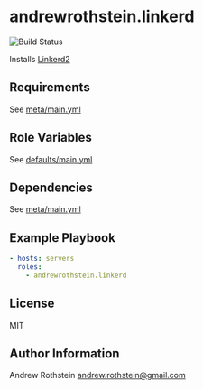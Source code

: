 andrewrothstein.linkerd
=========
![Build Status](https://github.com/andrewrothstein/ansible-linkerd/actions/workflows/build.yml/badge.svg)

Installs [Linkerd2]()

Requirements
------------

See [meta/main.yml](meta/main.yml)

Role Variables
--------------

See [defaults/main.yml](defaults/main.yml)

Dependencies
------------

See [meta/main.yml](meta/main.yml)

Example Playbook
----------------

```yml
- hosts: servers
  roles:
    - andrewrothstein.linkerd
```

License
-------

MIT

Author Information
------------------

Andrew Rothstein <andrew.rothstein@gmail.com>
